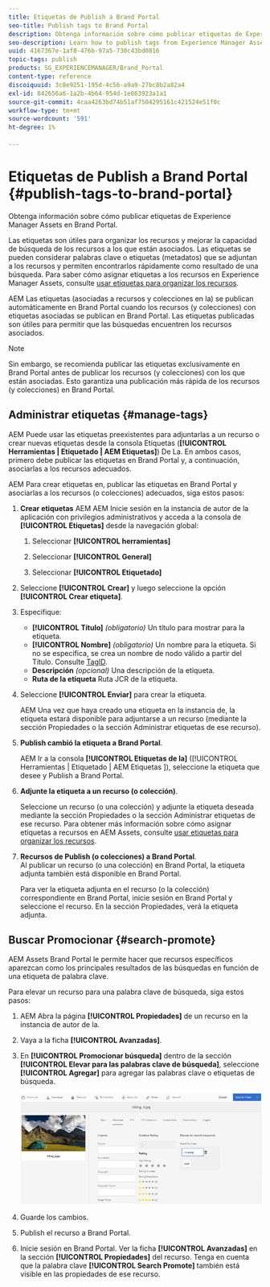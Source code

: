 ```yaml
---
title: Etiquetas de Publish a Brand Portal
seo-title: Publish tags to Brand Portal
description: Obtenga información sobre cómo publicar etiquetas de Experience Manager Assets en Brand Portal.
seo-description: Learn how to publish tags from Experience Manager Assets to Brand Portal.
uuid: 4167367e-1af8-476b-97a5-730c43bd0816
topic-tags: publish
products: SG_EXPERIENCEMANAGER/Brand_Portal
content-type: reference
discoiquuid: 3c8e9251-195d-4c56-a9a9-27bc8b2a82a4
exl-id: 842656a6-1a2b-4b64-954d-1e663923a1a1
source-git-commit: 4caa4263bd74b51af7504295161c421524e51f0c
workflow-type: tm+mt
source-wordcount: '591'
ht-degree: 1%

---
```


# Etiquetas de Publish a Brand Portal {#publish-tags-to-brand-portal}

Obtenga información sobre cómo publicar etiquetas de Experience Manager Assets en Brand Portal.

Las etiquetas son útiles para organizar los recursos y mejorar la capacidad de búsqueda de los recursos a los que están asociados. Las etiquetas se pueden considerar palabras clave o etiquetas (metadatos) que se adjuntan a los recursos y permiten encontrarlos rápidamente como resultado de una búsqueda. Para saber cómo asignar etiquetas a los recursos en Experience Manager Assets, consulte [usar etiquetas para organizar los recursos](https://experienceleague.adobe.com/docs/experience-manager-65/assets/managing/organize-assets.html).

AEM Las etiquetas (asociadas a recursos y colecciones en la) se publican automáticamente en Brand Portal cuando los recursos (y colecciones) con etiquetas asociadas se publican en Brand Portal. Las etiquetas publicadas son útiles para permitir que las búsquedas encuentren los recursos asociados.

>[!NOTE]
>
>Sin embargo, se recomienda publicar las etiquetas exclusivamente en Brand Portal antes de publicar los recursos (y colecciones) con los que están asociadas. Esto garantiza una publicación más rápida de los recursos (y colecciones) en Brand Portal.

## Administrar etiquetas {#manage-tags}

AEM Puede usar las etiquetas preexistentes para adjuntarlas a un recurso o crear nuevas etiquetas desde la consola Etiquetas (**[!UICONTROL Herramientas | Etiquetado | AEM Etiquetas]**) De La. En ambos casos, primero debe publicar las etiquetas en Brand Portal y, a continuación, asociarlas a los recursos adecuados.

AEM Para crear etiquetas en, publicar las etiquetas en Brand Portal y asociarlas a los recursos (o colecciones) adecuados, siga estos pasos:

1. **Crear etiquetas**
AEM AEM Inicie sesión en la instancia de autor de la aplicación con privilegios administrativos y acceda a la consola de **[!UICONTROL Etiquetas]** desde la navegación global:

   1. Seleccionar **[!UICONTROL herramientas]**

   1. Seleccionar **[!UICONTROL General]**

   1. Seleccionar **[!UICONTROL Etiquetado]**

1. Seleccione **[!UICONTROL Crear]** y luego seleccione la opción **[!UICONTROL Crear etiqueta]**.
1. Especifique:

   * **[!UICONTROL Título]**
     *(obligatorio)* Un título para mostrar para la etiqueta.
   * **[!UICONTROL Nombre]**
     *(obligatorio)* Un nombre para la etiqueta. Si no se especifica, se crea un nombre de nodo válido a partir del Título. Consulte [TagID](https://experienceleague.adobe.com/docs/experience-manager-65/developing/platform/tagging/framework.html).
   * **Descripción**
     *(opcional)* Una descripción de la etiqueta.
   * **Ruta de la etiqueta**
Ruta JCR de la etiqueta.

1. Seleccione **[!UICONTROL Enviar]** para crear la etiqueta.

   AEM Una vez que haya creado una etiqueta en la instancia de, la etiqueta estará disponible para adjuntarse a un recurso (mediante la sección Propiedades o la sección Administrar etiquetas de ese recurso).

1. **Publish cambió la etiqueta a Brand Portal**.

   AEM Ir a la consola **[!UICONTROL Etiquetas de la]** ([!UICONTROL Herramientas | Etiquetado | AEM Etiquetas ]), seleccione la etiqueta que desee y Publish a Brand Portal.

1. **Adjunte la etiqueta a un recurso (o colección)**.

   Seleccione un recurso (o una colección) y adjunte la etiqueta deseada mediante la sección Propiedades o la sección Administrar etiquetas de ese recurso. Para obtener más información sobre cómo asignar etiquetas a recursos en AEM Assets, consulte [usar etiquetas para organizar los recursos](https://experienceleague.adobe.com/docs/experience-manager-65/assets/managing/organize-assets.html).

1. **Recursos de Publish (o colecciones) a Brand Portal**.\
   Al publicar un recurso (o una colección) en Brand Portal, la etiqueta adjunta también está disponible en Brand Portal.

   Para ver la etiqueta adjunta en el recurso (o la colección) correspondiente en Brand Portal, inicie sesión en Brand Portal y seleccione el recurso. En la sección Propiedades, verá la etiqueta adjunta.

## Buscar Promocionar {#search-promote}

AEM Assets Brand Portal le permite hacer que recursos específicos aparezcan como los principales resultados de las búsquedas en función de una etiqueta de palabra clave.

Para elevar un recurso para una palabra clave de búsqueda, siga estos pasos:

1. AEM Abra la página **[!UICONTROL Propiedades]** de un recurso en la instancia de autor de la.
1. Vaya a la ficha **[!UICONTROL Avanzadas]**.
1. En **[!UICONTROL Promocionar búsqueda]** dentro de la sección **[!UICONTROL Elevar para las palabras clave de búsqueda]**, seleccione **[!UICONTROL Agregar]** para agregar las palabras clave o etiquetas de búsqueda.

   ![](assets/search-promote.png)

1. Guarde los cambios.
1. Publish el recurso a Brand Portal.
1. Inicie sesión en Brand Portal. Ver la ficha **[!UICONTROL Avanzadas]** en la sección **[!UICONTROL Propiedades]** del recurso.
Tenga en cuenta que la palabra clave **[!UICONTROL Search Promote]** también está visible en las propiedades de ese recurso.
